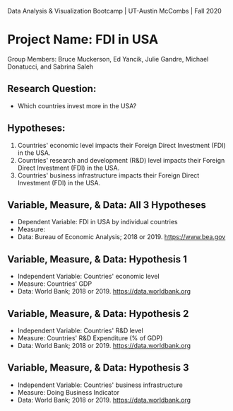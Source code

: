 Data Analysis & Visualization Bootcamp | UT-Austin McCombs | Fall 2020
# **Project Name: FDI in USA**
Group Members: 
Bruce Muckerson, Ed Yancik, Julie Gandre, Michael Donatucci, and Sabrina Saleh


## Research Question: 
* Which countries invest more in the USA?  
   

## Hypotheses:       
1. Countries' economic level impacts their Foreign Direct Investment (FDI) in the USA. 
2. Countries' research and development (R&D) level impacts their Foreign Direct Investment (FDI) in the USA.
3. Countries' business infrastructure impacts their Foreign Direct Investment (FDI) in the USA.
    
       
## Variable, Measure, & Data: All 3 Hypotheses 
* Dependent Variable: FDI in USA by individual countries
* Measure:
* Data: Bureau of Economic Analysis; 2018 or 2019. https://www.bea.gov


## Variable, Measure, & Data: Hypothesis 1 
* Independent Variable: Countries' economic level
* Measure: Countries' GDP
* Data: World Bank; 2018 or 2019. https://data.worldbank.org


## Variable, Measure, & Data: Hypothesis 2 
* Independent Variable: Countries' R&D level
* Measure: Countries' R&D Expenditure (% of GDP)
* Data: World Bank; 2018 or 2019. https://data.worldbank.org


## Variable, Measure, & Data: Hypothesis 3 
* Independent Variable: Countries' business infrastructure
* Measure: Doing Business Indicator
* Data: World Bank; 2018 or 2019. https://data.worldbank.org


    
